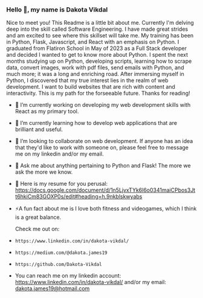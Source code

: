 ### Hello 👋, my name is Dakota Vikdal

Nice to meet you! This Readme is a little bit about me. Currently I'm delving deep into the skill called Software Engineering. I have made great strides and am excited to see where this skillset will take me. My training has been in Python, Flask, Javascript, and React with an emphasis on Python. I graduated from Flatiron School in May of 2023 as a Full Stack developer and decided I wanted to get to know more about Python. I spent the next months studying up on Python, developing scripts, learning how to scrape data, convert images, work with pdf files, send emails with Python, and much more; it was a long and enriching road. After immersing myself in Python, I discovered that my true interest lies in the realm of web development. I want to build websites that are rich with content and interactivity. This is my path for the forseeable future. Thanks for reading!  

- 🔭 I’m currently working on developing my web development skills with React as my primary tool.
  
- 🌱 I’m currently learning how to develop web applications that are brilliant and useful.
  
- 👯 I’m looking to collaborate on web development. If anyone has an idea that they'd like to work with someone on, please feel free to message me on my linkedin and/or my email.
  
- 💬 Ask me about anything pertaining to Python and Flask! The more we ask the more we know.

- 📄 Here is my resume for you perusal: https://docs.google.com/document/d/1n5LjvxTYk6l6o0341maiCPbos3Jtt6hkiCm83GOXP0s/edit#heading=h.9nkblskwyabs

- ⚡A fun fact about me is I love both fitness and videogames, which I think is a great balance.
  
  Check me out on:
-     https://www.linkedin.com/in/dakota-vikdal/
-     https://medium.com/@dakota.james19
-     https://github.com/Dakota-Vikdal

- You can reach me on my linkedin account: https://www.linkedin.com/in/dakota-vikdal/ and/or my email: dakota.james19@hotmail.com
  


